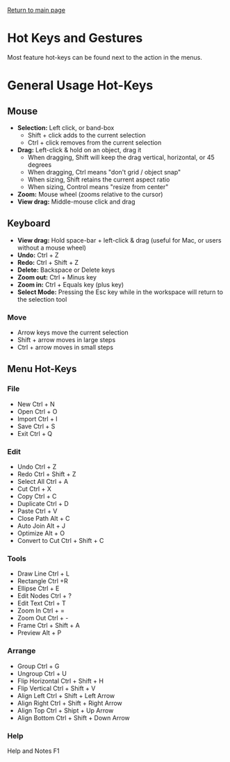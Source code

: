 [Return to main page](README.md)
# Hot Keys and Gestures

Most feature hot-keys can be found next to the action in the menus.  

# General Usage Hot-Keys

## Mouse
* **Selection:** Left click, or band-box
  * Shift + click adds to the current selection
  * Ctrl + click removes from the current selection
* **Drag:** Left-click & hold on an object, drag it
  * When dragging, Shift will keep the drag vertical, horizontal, or 45 degrees
  * When dragging, Ctrl means "don't grid / object snap"
  * When sizing, Shift retains the current aspect ratio
  * When sizing, Control means "resize from center"
* **Zoom:** Mouse wheel (zooms relative to the cursor)
* **View drag:** Middle-mouse click and drag

## Keyboard
* **View drag:** Hold space-bar + left-click & drag (useful for Mac, or users without a mouse wheel)
* **Undo:** Ctrl + Z
* **Redo:** Ctrl + Shift + Z
* **Delete:** Backspace or Delete keys
* **Zoom out:** Ctrl + Minus key
* **Zoom in:** Ctrl + Equals key (plus key)
* **Select Mode:** Pressing the Esc key while in the workspace will return to the selection tool

### Move
* Arrow keys move the current selection
* Shift + arrow moves in large steps
* Ctrl + arrow moves in small steps

## Menu Hot-Keys

### File
* New     Ctrl + N
* Open    Ctrl + O
* Import  Ctrl + I
* Save    Ctrl + S
* Exit    Ctrl + Q 
### Edit
* Undo           Ctrl + Z
* Redo           Ctrl + Shift + Z
* Select All     Ctrl + A
* Cut            Ctrl + X
* Copy           Ctrl + C
* Duplicate      Ctrl + D
* Paste          Ctrl + V
* Close Path     Alt + C
* Auto Join      Alt + J
* Optimize       Alt + O
* Convert to Cut Ctrl + Shift + C

### Tools
* Draw Line  Ctrl + L
* Rectangle Ctrl +R
* Ellipse Ctrl + E
* Edit Nodes Ctrl + ?
* Edit Text Ctrl + T
* Zoom In Ctrl + =
* Zoom Out Ctrl + -
* Frame Ctrl + Shift + A
* Preview Alt + P

### Arrange
* Group Ctrl + G
* Ungroup Ctrl + U
* Flip Horizontal Ctrl + Shift + H
* Flip Vertical Ctrl + Shift + V
* Align Left Ctrl + Shift + Left Arrow
* Align Right Ctrl + Shift + Right Arrow
* Align Top Ctrl + Shipt + Up Arrow
* Align Bottom Ctrl + Shift + Down Arrow

### Help
Help and Notes F1
